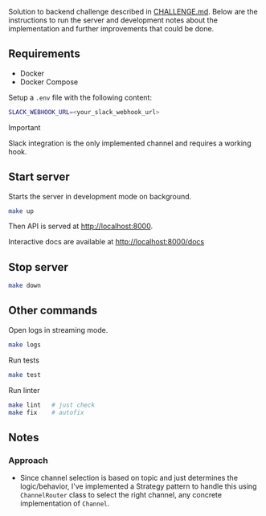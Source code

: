 Solution to backend challenge described in [CHALLENGE.md](CHALLENGE.md).
Below are the instructions to run the server and development notes about the implementation and further improvements that could be done.

## Requirements

- Docker
- Docker Compose

Setup a `.env` file with the following content:

```bash
SLACK_WEBHOOK_URL=<your_slack_webhook_url>
```

> [!IMPORTANT]
> Slack integration is the only implemented channel and requires a working hook.

## Start server

Starts the server in development mode on background.

```bash
make up
```

Then API is served at [http://localhost:8000](http://localhost:8000).

Interactive docs are available at [http://localhost:8000/docs](http://localhost:8000/docs)

## Stop server

```bash
make down
```

## Other commands

Open logs in streaming mode.

```bash
make logs
```

Run tests

```bash
make test
```

Run linter


```bash
make lint   # just check
make fix    # autofix
```

## Notes

### Approach

- Since channel selection is based on topic and just determines the logic/behavior, I've implemented a Strategy pattern to handle this using `ChannelRouter` class to select the right channel, any concrete implementation of `Channel`.